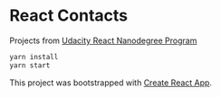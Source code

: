 # React Contacts

Projects from [Udacity React Nanodegree Program](https://www.udacity.com/course/react-nanodegree--nd019)
<br>
```bash
yarn install
yarn start
```

This project was bootstrapped with [Create React App](https://github.com/facebookincubator/create-react-app).
